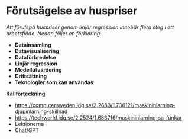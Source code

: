 # Förutsägelse av huspriser

*Att förutspå huspriser genom linjär regression innebär flera steg i ett arbetsflöde. Nedan följer en förklaring*:



- **Datainsamling**
- **Datavisualisering**
- **Dataförbredelse**
- **Linjär regression**
- **Modellutvärdering**
- **Driftsättning**
- **Teknologier som kan användas**:












**Källförteckning**
- https://computersweden.idg.se/2.2683/1.736121/maskininlarning-djupinlarning-skillnad
- https://techworld.idg.se/2.2524/1.683716/maskininlarning-sa-funkar
- Lektionerna
- Chat/GPT